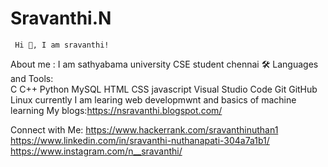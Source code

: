 # Sravanthi.N
     Hi 👋, I am sravanthi!

About me :
I am sathyabama university CSE student chennai
🛠 Languages and Tools:                                                                             
C  C++  Python  MySQL  HTML  CSS
javascript   Visual Studio Code  Git
GitHub  Linux
currently I am learing web developmwnt and basics of machine learning
My blogs:https://nsravanthi.blogspot.com/

Connect with Me:
 https://www.hackerrank.com/sravanthinuthan1
 https://www.linkedin.com/in/sravanthi-nuthanapati-304a7a1b1/
 https://www.instagram.com/n__sravanthi/

 
